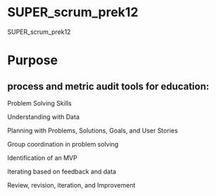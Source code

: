 # SUPER_scrum_prek12
SUPER_scrum_prek12

# Purpose

## process and metric audit tools for education:

Problem Solving Skills

Understanding with Data

Planning with Problems, Solutions, Goals, and User Stories

Group coordination in problem solving

Identification of an MVP

Iterating based on feedback and data

Review, revision, iteration, and Improvement

